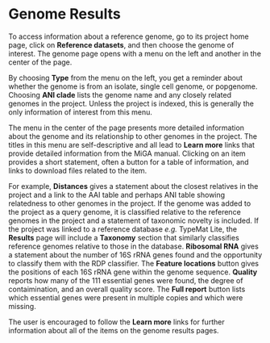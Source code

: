 # Genome Results

To access information about a reference genome, go to its project home page, click on **Reference datasets**, and then choose the genome of interest. The genome page opens with a menu on the left and another in the center of the page.

By choosing **Type** from the menu on the left, you get a reminder about whether the genome is from an isolate, single cell genome, or popgenome. Choosing **ANI clade** lists the genome name and any closely related genomes in the project. Unless the project is indexed, this is generally the only information of interest from this menu.

The menu in the center of the page presents more detailed information about the genome and its relationship to other genomes in the project. The titles in this menu are self-descriptive and all lead to **Learn more** links that provide detailed information from the MiGA manual. Clicking on an item provides a short statement, often a button for a table of information, and links to download files related to the item.

For example, **Distances** gives a statement about the closest relatives in the project and a link to the AAI table and perhaps ANI table showing relatedness to other genomes in the project. If the genome was added to the project as a query genome, it is classified relative to the reference genomes in the project and a statement of taxonomic novelty is included. If the project was linked to a reference database _e.g._ TypeMat Lite, the **Results** page will include a **Taxonomy** section that similarly classifies reference genomes relative to those in the database. **Ribosomal RNA** gives a statement about the number of 16S rRNA genes found and the opportunity to classify them with the RDP classifier. The **Feature locations** button gives the positions of each 16S rRNA gene within the genome sequence. **Quality** reports how many of the 111 essential genes were found, the degree of contaimination, and an overall quality score. The **Full report** button lists which essential genes were present in multiple copies and which were missing.

The user is encouraged to follow the **Learn more** links for further information about all of the items on the genome results pages.

